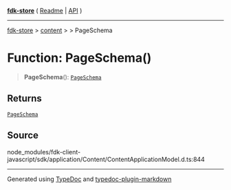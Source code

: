 [**fdk-store**](../../../README.md) ( [Readme](../../../README.md) \| [API](../../../API.md) )

---

[fdk-store](../../../API.md) > [content](../../README.md) > [<internal>](../README.md) > PageSchema

# Function: PageSchema()

> **PageSchema**(): [`PageSchema`](../type-aliases/type-alias.PageSchema.md)

## Returns

[`PageSchema`](../type-aliases/type-alias.PageSchema.md)

## Source

node_modules/fdk-client-javascript/sdk/application/Content/ContentApplicationModel.d.ts:844

---

Generated using [TypeDoc](https://typedoc.org/) and [typedoc-plugin-markdown](https://www.npmjs.com/package/typedoc-plugin-markdown)
